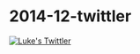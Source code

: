 2014-12-twittler
================
[![Luke's Twittler](http://img.youtube.com/vi/watch?v=BEw-s4Le6Go&/0.jpg)](http://www.youtube.com/watch?v=BEw-s4Le6Go&)
